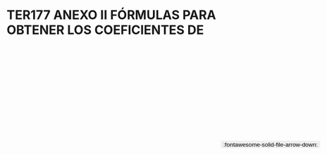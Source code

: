 
# TER177 ANEXO II FÓRMULAS PARA OBTENER LOS COEFICIENTES DE

<a href='../TER177 ANEXO II FÓRMULAS PARA OBTENER LOS COEFICIENTES DE.pdf' download>
<button class='md-button -primary' 
id='download-btn' style="position: fixed; top: 10%; right: 20px; 
        transform: translateY(-50%); z-index: 1000;  border: none; ">
:fontawesome-solid-file-arrow-down: 
</button>
</a>

<div 
    id='../TER177 ANEXO II FÓRMULAS PARA OBTENER LOS COEFICIENTES DE.pdf' 
    data-pdf-url='../TER177 ANEXO II FÓRMULAS PARA OBTENER LOS COEFICIENTES DE.pdf'
    style=' width: 100%; height: auto;overflow: auto;'>
</div>

